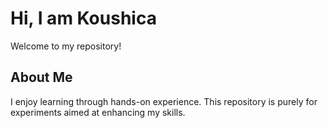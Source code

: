 # Hi, I am Koushica

Welcome to my repository!

## About Me
I enjoy learning through hands-on experience. This repository is purely for experiments aimed at enhancing my skills.
